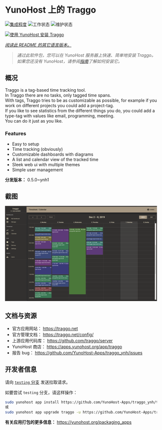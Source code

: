 <!--
注意：此 README 由 <https://github.com/YunoHost/apps/tree/master/tools/readme_generator> 自动生成
请勿手动编辑。
-->

# YunoHost 上的 Traggo

[![集成程度](https://dash.yunohost.org/integration/traggo.svg)](https://ci-apps.yunohost.org/ci/apps/traggo/) ![工作状态](https://ci-apps.yunohost.org/ci/badges/traggo.status.svg) ![维护状态](https://ci-apps.yunohost.org/ci/badges/traggo.maintain.svg)

[![使用 YunoHost 安装 Traggo](https://install-app.yunohost.org/install-with-yunohost.svg)](https://install-app.yunohost.org/?app=traggo)

*[阅读此 README 的其它语言版本。](./ALL_README.md)*

> *通过此软件包，您可以在 YunoHost 服务器上快速、简单地安装 Traggo。*  
> *如果您还没有 YunoHost，请参阅[指南](https://yunohost.org/install)了解如何安装它。*

## 概况

Traggo is a tag-based time tracking tool.  
In Traggo there are no tasks, only tagged time spans.  
With tags, Traggo tries to be as customizable as possible, for example if you work on different projects you could add a project-tag.  
If you like to see statistics from the different things you do, you could add a type-tag with values like email, programming, meeting.  
You can do it just as you like.

### Features

- Easy to setup
- Time tracking (obviously)
- Customizable dashboards with diagrams
- A list and calendar view of the tracked time
- Sleek web ui with multiple themes
- Simple user management


**分发版本：** 0.5.0~ynh1

## 截图

![Traggo 的截图](./doc/screenshots/traggo_calendar.png)

## 文档与资源

- 官方应用网站： <https://traggo.net>
- 官方管理文档： <https://traggo.net/config/>
- 上游应用代码库： <https://github.com/traggo/server>
- YunoHost 商店： <https://apps.yunohost.org/app/traggo>
- 报告 bug： <https://github.com/YunoHost-Apps/traggo_ynh/issues>

## 开发者信息

请向 [`testing` 分支](https://github.com/YunoHost-Apps/traggo_ynh/tree/testing) 发送拉取请求。

如要尝试 `testing` 分支，请这样操作：

```bash
sudo yunohost app install https://github.com/YunoHost-Apps/traggo_ynh/tree/testing --debug
或
sudo yunohost app upgrade traggo -u https://github.com/YunoHost-Apps/traggo_ynh/tree/testing --debug
```

**有关应用打包的更多信息：** <https://yunohost.org/packaging_apps>

